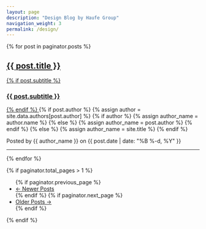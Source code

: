 ```yaml
---
layout: page
description: "Design Blog by Haufe Group"
navigation_weight: 3
permalink: /design/
---
```


{% for post in paginator.posts %}
<div class="post-preview">
    <a href="{{ post.url | prepend: site.baseurl }}">
        <h2 class="post-title">            {{ post.title }}
        </h2>
        {% if post.subtitle %}
        <h3 class="post-subtitle">
            {{ post.subtitle }}
        </h3>
        {% endif %}
    </a>
    {% if post.author %}
      {% assign author = site.data.authors[post.author] %}
      {% if author %}
        {% assign author_name = author.name %}
      {% else %}
        {% assign author_name = post.author %}
      {% endif %}
    {% else %}
      {% assign author_name = site.title %}
    {% endif %}
    <p class="post-meta">Posted by {{ author_name }} on {{ post.date | date: "%B %-d, %Y" }}</p>
</div>
<hr>
{% endfor %}

<!-- Pager -->
{% if paginator.total_pages > 1 %}
<ul class="pager">
    {% if paginator.previous_page %}
    <li class="previous">
        <a href="{{ paginator.previous_page_path | prepend: site.baseurl | replace: '//', '/' }}">&larr; Newer Posts</a>
    </li>
    {% endif %}
    {% if paginator.next_page %}
    <li class="next">
        <a href="{{ paginator.next_page_path | prepend: site.baseurl | replace: '//', '/' }}">Older Posts &rarr;</a>
    </li>
    {% endif %}
</ul>
{% endif %}
